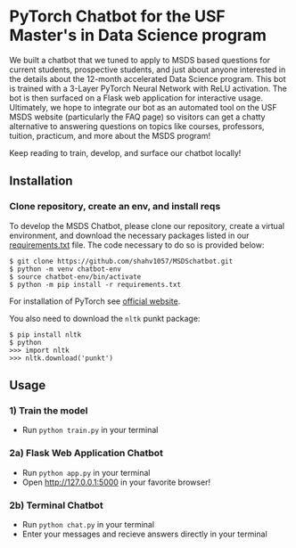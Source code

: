 # PyTorch Chatbot for the USF Master's in Data Science program

We built a chatbot that we tuned to apply to MSDS based questions for current students, prospective students, and just about anyone interested in the details about the 12-month accelerated Data Science program. This bot is trained with a 3-Layer PyTorch Neural Network with ReLU activation. The bot is then surfaced on a Flask web application for interactive usage. Ultimately, we hope to integrate our bot as an automated tool on the USF MSDS website (particularly the FAQ page) so visitors can get a chatty alternative to answering questions on topics like courses, professors, tuition, practicum, and more about the MSDS program!

Keep reading to train, develop, and surface our chatbot locally!

## Installation

### Clone repository, create an env, and install reqs

To develop the MSDS Chatbot, please clone our repository, create a virtual environment, and download the necessary packages listed in our [requirements.txt](requirements.txt) file. The code necessary to do so is provided below:

```
$ git clone https://github.com/shahv1057/MSDSchatbot.git
$ python -m venv chatbot-env
$ source chatbot-env/bin/activate
$ python -m pip install -r requirements.txt
```

For installation of PyTorch see [official website](https://pytorch.org/).

You also need to download the `nltk` punkt package:
```
$ pip install nltk
$ python
>>> import nltk
>>> nltk.download('punkt')
```

## Usage

### 1) Train the model
  - Run `python train.py` in your terminal

### 2a) Flask Web Application Chatbot
  - Run `python app.py` in your terminal
  - Open http://127.0.0.1:5000 in your favorite browser!

### 2b) Terminal Chatbot
  - Run `python chat.py` in your terminal
  - Enter your messages and recieve answers directly in your terminal


